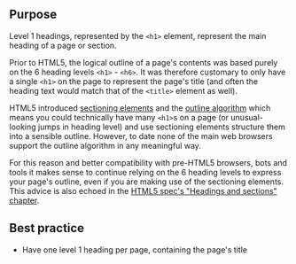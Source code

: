 ## Purpose

Level 1 headings, represented by the `<h1>` element, represent the main heading of a page or section.

Prior to HTML5, the logical outline of a page's contents was based purely on the 6 heading levels `<h1>` - `<h6>`. It was therefore customary to only have a single `<h1>` on the page to represent the page's title (and often the heading text would match that of the `<title>` element as well).

HTML5 introduced [sectioning elements](https://html.spec.whatwg.org/multipage/dom.html#sectioning-content-2) and the [outline algorithm](https://html.spec.whatwg.org/multipage/semantics.html#outlines) which means you could technically have many `<h1>`s on a page (or unusual-looking jumps in heading level) and use sectioning elements structure them into a sensible outline. However, to date none of the main web browsers support the outline algorithm in any meaningful way.

For this reason and better compatibility with pre-HTML5 browsers, bots and tools it makes sense to continue relying on the 6 heading levels to express your page's outline, even if you are making use of the sectioning elements. This advice is also echoed in the [HTML5 spec's "Headings and sections" chapter](https://html.spec.whatwg.org/multipage/semantics.html#headings-and-sections).


## Best practice

* Have one level 1 heading per page, containing the page's title
